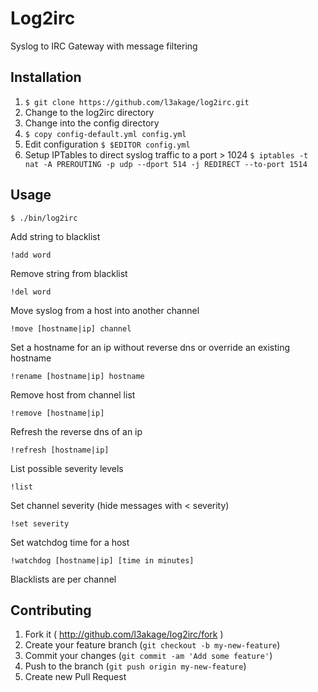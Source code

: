 # Log2irc

Syslog to IRC Gateway with message filtering

## Installation

1. `$ git clone https://github.com/l3akage/log2irc.git`
2. Change to the log2irc directory
3. Change into the config directory
4. `$ copy config-default.yml config.yml`
5. Edit configuration `$ $EDITOR config.yml`
6. Setup IPTables to direct syslog traffic to a port > 1024 `$ iptables -t nat -A PREROUTING -p udp --dport 514 -j REDIRECT --to-port 1514`

## Usage

`$ ./bin/log2irc`

Add string to blacklist

`!add word`

Remove string from blacklist

`!del word`

Move syslog from a host into another channel

`!move [hostname|ip] channel`

Set a hostname for an ip without reverse dns or override an existing hostname

`!rename [hostname|ip] hostname`

Remove host from channel list

`!remove [hostname|ip]`

Refresh the reverse dns of an ip

`!refresh [hostname|ip]`

List possible severity levels

`!list`

Set channel severity (hide messages with < severity)

`!set severity`

Set watchdog time for a host

`!watchdog [hostname|ip] [time in minutes]`

Blacklists are per channel

## Contributing

1. Fork it ( http://github.com/l3akage/log2irc/fork )
2. Create your feature branch (`git checkout -b my-new-feature`)
3. Commit your changes (`git commit -am 'Add some feature'`)
4. Push to the branch (`git push origin my-new-feature`)
5. Create new Pull Request
